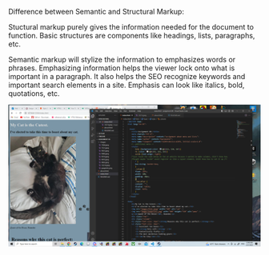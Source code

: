 Difference between Semantic and Structural Markup:

Stuctural markup purely gives the information needed for the document to function. Basic structures are components like headings, lists, paragraphs, etc. 

Semantic markup will stylize the information to emphasizes words or phrases. Emphasizing information helps the viewer lock onto what is important in a paragraph. It also helps the SEO recognize keywords and important search elements in a site. Emphasis can look like italics, bold, quotations, etc.


![screenshot](./images\screenshot7.png)